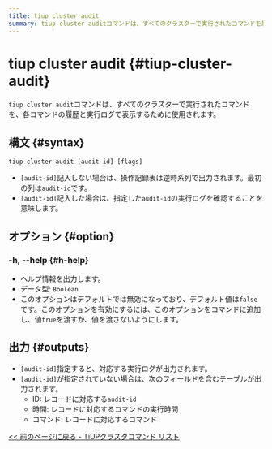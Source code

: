 ```yaml
---
title: tiup cluster audit
summary: tiup cluster auditコマンドは、すべてのクラスターで実行されたコマンドを履歴と各コマンドの実行ログで表示するために使用されます。[audit-id] が指定されている場合は、対応する実行ログが出力されます。指定されていない場合は、ID、時間、コマンドのフィールドを含むテーブルが逆時系列で出力されます。 -h, --helpオプションはヘルプ情報を出力が、デフォルトでは無効になっています。
---
```


# tiup cluster audit {#tiup-cluster-audit}

`tiup cluster audit`コマンドは、すべてのクラスターで実行されたコマンドを、各コマンドの履歴と実行ログで表示するために使用されます。

## 構文 {#syntax}

```shell
tiup cluster audit [audit-id] [flags]
```

-   `[audit-id]`記入しない場合は、操作記録表は逆時系列で出力されます。最初の列は`audit-id`です。
-   `[audit-id]`記入した場合は、指定した`audit-id`の実行ログを確認することを意味します。

## オプション {#option}

### -h, --help {#h-help}

-   ヘルプ情報を出力します。
-   データ型: `Boolean`
-   このオプションはデフォルトでは無効になっており、デフォルト値は`false`です。このオプションを有効にするには、このオプションをコマンドに追加し、値`true`を渡すか、値を渡さないようにします。

## 出力 {#outputs}

-   `[audit-id]`指定すると、対応する実行ログが出力されます。
-   `[audit-id]`が指定されていない場合は、次のフィールドを含むテーブルが出力されます。
    -   ID: レコードに対応する`audit-id`
    -   時間: レコードに対応するコマンドの実行時間
    -   コマンド: レコードに対応するコマンド

[&lt;&lt; 前のページに戻る - TiUPクラスタコマンド リスト](/tiup/tiup-component-cluster.md#command-list)
